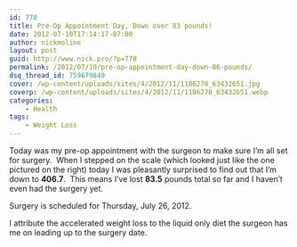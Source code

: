 ```yaml
---
id: 770
title: Pre-Op Appointment Day, Down over 83 pounds!
date: 2012-07-10T17:14:17-07:00
author: nickmoline
layout: post
guid: http://www.nick.pro/?p=770
permalink: /2012/07/10/pre-op-appointment-day-down-86-pounds/
dsq_thread_id: 759679849
cover: /wp-content/uploads/sites/4/2012/11/1186278_63432651.jpg
coverp: /wp-content/uploads/sites/4/2012/11/1186278_63432651.webp
categories:
    - Health
tags:
    - Weight Loss
---
```

Today was my pre-op appointment with the surgeon to make sure I&#8217;m all set for surgery.  When I stepped on the scale (which looked just like the one pictured on the right) today I was pleasantly surprised to find out that I&#8217;m down to **406.7**.  This means I&#8217;ve lost **83.5** pounds total so far and I haven&#8217;t even had the surgery yet.

Surgery is scheduled for Thursday, July 26, 2012.

I attribute the accelerated weight loss to the liquid only diet the surgeon has me on leading up to the surgery date.